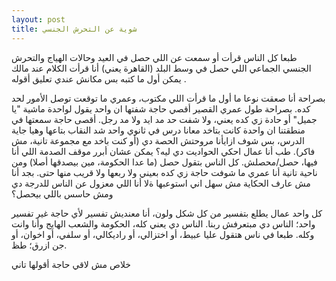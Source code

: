 ```yaml
---
layout: post
title: شوية عن التحرش الجنسي
---
```

طبعا كل الناس قرأت أو سمعت عن اللي حصل في العيد وحالات الهياج والتحرش الجنسي الجماعي اللي حصل في وسط البلد (القاهرة يعني) أنا قرأت الكلام عند مالك يمكن أول ما كتبه بس مكانش عندي تعليق أقوله .

بصراحة أنا صعقت نوعا ما أول ما قرأت اللي مكتوب، وعمري ما توقعت توصل الأمور لحد كده. بصراحة طول عمري القصير أقصي حاجة شفتها ان واحد يقول لواحدة ماشية "يا جميل" أو حادة زي كده يعني، ولا شفت حد مد ايد ولا مد رجل. أقصى حاجة سمعتها في منطقتنا ان واحدة كانت بتاخد معانا درس في ثانوي واحد شد النقاب بتاعها وهيا جاية الدرس، بس شوف ازايأنا مروحتش الحصة دي (أو كنت باخد مع مجموعة تانية، مش فاكر). طب أنا عمال احكي الحواديت دي ليه؟ يمكن عشان أبرر موقف الصدمة اللي أنا فيها، حصل/محصلش. كل الناس بتقول حصل (ما عدا الحكومة، مين بيصدقها أصلا) ومن ناحية تانية أنا عمري ما شوفت حاجة زي كده بعيني ولا ربعها ولا قريب منها حتى. بجد أنا مش عارف الحكاية مش سهل اني استوعبها ةلا أنا اللي معزول عن الناس للدرجة دي ومش حاسس باللي بيحصل؟

كل واحد عمال يطلع بتفسير من كل شكل ولون، أنا معنديش تفسير لأي حاجة غير تفسير واحد؛ الناس دي مبتعرفش ربنا. الناس دي يعني كله، الحكومة والشعب الهايج وأنا وانت وكله. طبعا في ناس هتقول عليا عبيط، أو اختزالي، أو راديكالي، أو سلفي، أو اخوان، أو جن ازرق؛ طظ.

خلاص مش لاقي حاجة أقولها تاني
